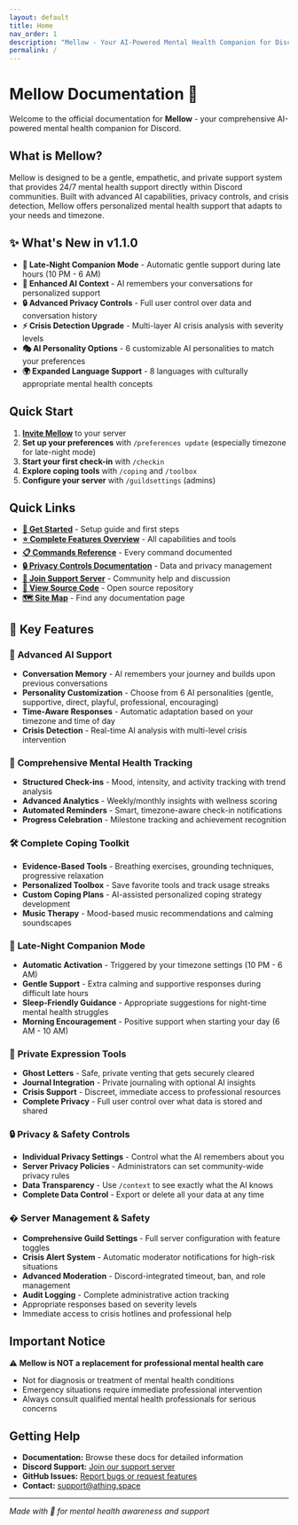 ```yaml
---
layout: default
title: Home
nav_order: 1
description: "Mellow - Your AI-Powered Mental Health Companion for Discord. Get started with comprehensive mental health support, privacy controls, and community features."
permalink: /
---
```


# Mellow Documentation 🌸

Welcome to the official documentation for **Mellow** - your comprehensive AI-powered mental health companion for Discord.

## What is Mellow?

Mellow is designed to be a gentle, empathetic, and private support system that provides 24/7 mental health support directly within Discord communities. Built with advanced AI capabilities, privacy controls, and crisis detection, Mellow offers personalized mental health support that adapts to your needs and timezone.

## ✨ What's New in v1.1.0

-   **🌙 Late-Night Companion Mode** - Automatic gentle support during late hours (10 PM - 6 AM)
-   **🧠 Enhanced AI Context** - AI remembers your conversations for personalized support
-   **🔒 Advanced Privacy Controls** - Full user control over data and conversation history
-   **⚡ Crisis Detection Upgrade** - Multi-layer AI crisis analysis with severity levels
-   **🎭 AI Personality Options** - 6 customizable AI personalities to match your preferences
-   **🌍 Expanded Language Support** - 8 languages with culturally appropriate mental health concepts

## Quick Start

1. **[Invite Mellow](https://discord.com/oauth2/authorize?client_id=1386810331367608371)** to your server
2. **Set up your preferences** with `/preferences update` (especially timezone for late-night mode)
3. **Start your first check-in** with `/checkin`
4. **Explore coping tools** with `/coping` and `/toolbox`
5. **Configure your server** with `/guildsettings` (admins)

## Quick Links

-   **[🚀 Get Started](getting-started.md)** - Setup guide and first steps
-   **[⭐ Complete Features Overview](features.md)** - All capabilities and tools
-   **[📋 Commands Reference](commands.md)** - Every command documented
-   **[🔒 Privacy Controls Documentation](privacy-controls.md)** - Data and privacy management
-   **[💬 Join Support Server](https://discord.gg/C3ZuXPP7Hc)** - Community help and discussion
-   **[📂 View Source Code](https://github.com/ThingSpace/Mellow)** - Open source repository
-   **[🗺️ Site Map](sitemap.md)** - Find any documentation page

## 🌟 Key Features

### 🧠 **Advanced AI Support**

-   **Conversation Memory** - AI remembers your journey and builds upon previous conversations
-   **Personality Customization** - Choose from 6 AI personalities (gentle, supportive, direct, playful, professional, encouraging)
-   **Time-Aware Responses** - Automatic adaptation based on your timezone and time of day
-   **Crisis Detection** - Real-time AI analysis with multi-level crisis intervention

### 🧘 **Comprehensive Mental Health Tracking**

-   **Structured Check-ins** - Mood, intensity, and activity tracking with trend analysis
-   **Advanced Analytics** - Weekly/monthly insights with wellness scoring
-   **Automated Reminders** - Smart, timezone-aware check-in notifications
-   **Progress Celebration** - Milestone tracking and achievement recognition

### 🛠️ **Complete Coping Toolkit**

-   **Evidence-Based Tools** - Breathing exercises, grounding techniques, progressive relaxation
-   **Personalized Toolbox** - Save favorite tools and track usage streaks
-   **Custom Coping Plans** - AI-assisted personalized coping strategy development
-   **Music Therapy** - Mood-based music recommendations and calming soundscapes

### 🌙 **Late-Night Companion Mode**

-   **Automatic Activation** - Triggered by your timezone settings (10 PM - 6 AM)
-   **Gentle Support** - Extra calming and supportive responses during difficult late hours
-   **Sleep-Friendly Guidance** - Appropriate suggestions for night-time mental health struggles
-   **Morning Encouragement** - Positive support when starting your day (6 AM - 10 AM)

### 💭 **Private Expression Tools**

-   **Ghost Letters** - Safe, private venting that gets securely cleared
-   **Journal Integration** - Private journaling with optional AI insights
-   **Crisis Support** - Discreet, immediate access to professional resources
-   **Complete Privacy** - Full user control over what data is stored and shared

### 🔒 **Privacy & Safety Controls**

-   **Individual Privacy Settings** - Control what the AI remembers about you
-   **Server Privacy Policies** - Administrators can set community-wide privacy rules
-   **Data Transparency** - Use `/context` to see exactly what the AI knows
-   **Complete Data Control** - Export or delete all your data at any time

### �️ **Server Management & Safety**

-   **Comprehensive Guild Settings** - Full server configuration with feature toggles
-   **Crisis Alert System** - Automatic moderator notifications for high-risk situations
-   **Advanced Moderation** - Discord-integrated timeout, ban, and role management
-   **Audit Logging** - Complete administrative action tracking
-   Appropriate responses based on severity levels
-   Immediate access to crisis hotlines and professional help

## Important Notice

⚠️ **Mellow is NOT a replacement for professional mental health care**

-   Not for diagnosis or treatment of mental health conditions
-   Emergency situations require immediate professional intervention
-   Always consult qualified mental health professionals for serious concerns

## Getting Help

-   **Documentation:** Browse these docs for detailed information
-   **Discord Support:** [Join our support server](https://discord.gg/C3ZuXPP7Hc)
-   **GitHub Issues:** [Report bugs or request features](https://github.com/ThingSpace/Mellow/issues)
-   **Contact:** [support@athing.space](mailto:support@athing.space)

---

_Made with 💜 for mental health awareness and support_
